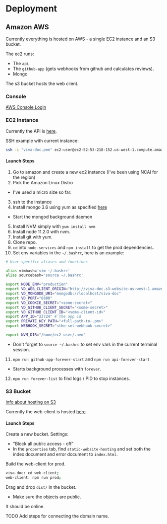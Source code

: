 # Deployment

## Amazon AWS

Currently everything is hosted on AWS - a single EC2 instance and an S3 bucket.

The ec2 runs:
  - The `api`
  - The `github-app` (gets webhooks from github and calculates reviews).
  - Mongo

The s3 bucket hosts the web client.

### Console

[AWS Console Login](https://257184581980.signin.aws.amazon.com/console/)

### EC2 Instance

Currently the API is [here](http://52.53.218.152:8888/api).

SSH example with current instance:

```bash
ssh -i "viva-doc.pem" ec2-user@ec2-52-53-218-152.us-west-1.compute.amazonaws.com
```

#### Launch Steps

1. Go to amazon and create a new ec2 instance (I've been using NCAl for the region)
2. Pick the Amazon Linux Distro
  - I've used a micro size so far.
3. ssh to the instance
4. Install mongo 3.6 using yum as specified [here](https://docs.mongodb.com/v3.6/tutorial/install-mongodb-on-amazon/)
 - Start the mongod background daemon
5. Install NVM simply with `yum install nvm`
6. Install node 11.2.0 with nvm.
7. Install git with yum.
8. Clone repo.
9. `cd` into `node-services` and `npm install` to get the prod dependencies.
10. Set env variables in the `~/.bashrc`, here is an example:

```bash
# User specific aliases and functions

alias vimbash='vim ~/.bashrc'
alias sourcebash='source ~/.bashrc'

export NODE_ENV="production"
export VD_WEB_CLIENT_ORIGIN="http://viva-doc.s3-website-us-west-1.amazonaws.com"
export VD_MONGODB_URI="mongodb://localhost/viva-doc"
export VD_PORT="8888"
export VD_COOKIE_SECRET="<some-secret>"
export VD_GITHUB_CLIENT_SECRET="<some-secret>"
export VD_GITHUB_CLIENT_ID="<some-client-id>"
export APP_ID="23724" # the app id
export PRIVATE_KEY_PATH="<full-path-to-.pm>"
export WEBHOOK_SECRET="<the-set-webhook-secret>"

export NVM_DIR="/home/ec2-user/.nvm"
```

 - Don't forget to `source ~/.bashrc` to set env vars in the current terminal session.

11. `npm run github-app-forever-start` and `npm run api-forever-start`
  - Starts background processes with `forever`.
12. `npm run forever-list` to find logs / PID to stop instances.

### S3 Bucket

[Info about hosting on S3](https://docs.aws.amazon.com/AmazonS3/latest/dev/WebsiteHosting.html)

Currently the web-client is hosted [here](http://viva-doc.s3-website-us-west-1.amazonaws.com)

#### Launch Steps

Create a new bucket. Settings:
  - "Block all public access - off"
  - In the `properties` tab, find `static-website-hosting` and set both the index document and error document to `index.html`.

Build the web-client for prod.

```bash
viva-doc: cd web-client;
web-client: npm run prod;
```

Drag and drop `dist/` in the bucket.
  - Make sure the objects are public.

It should be online.

TODO Add steps for connecting the domain name.
